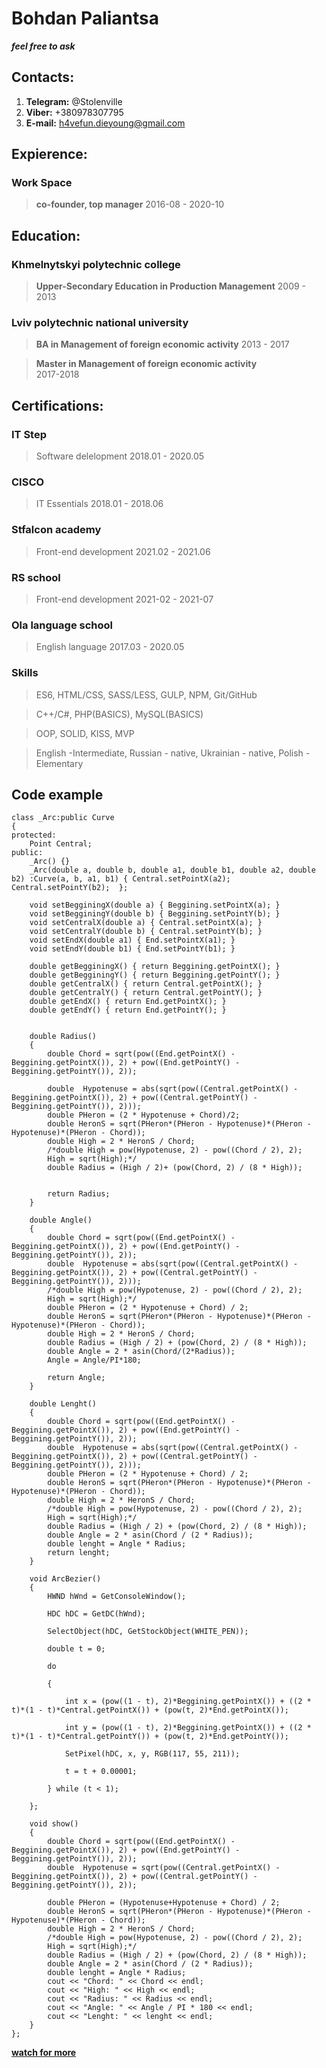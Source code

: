 # Bohdan Paliantsa

***feel free to ask*** 

## Contacts:
  1. **Telegram:** @Stolenville
  1.	**Viber:** +380978307795
  1.	**E-mail:** h4vefun.dieyoung@gmail.com

## Expierence:


### Work Space
> **co-founder, top manager**
> 2016-08 - 2020-10


## Education:


### Khmelnytskyi polytechnic college 
> **Upper-Secondary Education in Production Management**
> 2009 - 2013


### Lviv polytechnic national university
> **BA in Management of foreign economic activity**
> 2013 - 2017  

> **Master in Management of foreign economic activity**  
> 2017-2018

  
## Certifications:  



### IT Step  

> Software delelopment
> 2018.01 - 2020.05


### CISCO 

> IT Essentials 
> 2018.01 - 2018.06  



### Stfalcon academy 

> Front-end development
> 2021.02 - 2021.06  



### RS school 

> Front-end development
> 2021-02 - 2021-07  



### Ola language school 

> English language 
> 2017.03 - 2020.05  


 
### Skills 

> ES6, HTML/CSS, SASS/LESS, GULP, NPM, Git/GitHub  

> C++/C#, PHP(BASICS), MySQL(BASICS)  

> OOP, SOLID, KISS, MVP

> English -Intermediate, Russian - native, Ukrainian - native, Polish - Elementary  
  



## Code example 
```
class _Arc:public Curve
{
protected:
	Point Central;
public:
	_Arc() {}
	_Arc(double a, double b, double a1, double b1, double a2, double b2) :Curve(a, b, a1, b1) { Central.setPointX(a2); Central.setPointY(b2);  };

	void setBegginingX(double a) { Beggining.setPointX(a); }
	void setBegginingY(double b) { Beggining.setPointY(b); }
	void setCentralX(double a) { Central.setPointX(a); }
	void setCentralY(double b) { Central.setPointY(b); }
	void setEndX(double a1) { End.setPointX(a1); }
	void setEndY(double b1) { End.setPointY(b1); }
	
	double getBegginingX() { return Beggining.getPointX(); }
	double getBegginingY() { return Beggining.getPointY(); }
	double getCentralX() { return Central.getPointX(); }
	double getCentralY() { return Central.getPointY(); }
	double getEndX() { return End.getPointX(); }
	double getEndY() { return End.getPointY(); }


	double Radius()
	{
		double Chord = sqrt(pow((End.getPointX() - Beggining.getPointX()), 2) + pow((End.getPointY() - Beggining.getPointY()), 2));

		double	Hypotenuse = abs(sqrt(pow((Central.getPointX() - Beggining.getPointX()), 2) + pow((Central.getPointY() - Beggining.getPointY()), 2)));
		double PHeron = (2 * Hypotenuse + Chord)/2;
		double HeronS = sqrt(PHeron*(PHeron - Hypotenuse)*(PHeron - Hypotenuse)*(PHeron - Chord));
		double High = 2 * HeronS / Chord;
		/*double High = pow(Hypotenuse, 2) - pow((Chord / 2), 2);
		High = sqrt(High);*/
		double Radius = (High / 2)+ (pow(Chord, 2) / (8 * High));


		return Radius;
	}

	double Angle()
	{
		double Chord = sqrt(pow((End.getPointX() - Beggining.getPointX()), 2) + pow((End.getPointY() - Beggining.getPointY()), 2));
		double	Hypotenuse = abs(sqrt(pow((Central.getPointX() - Beggining.getPointX()), 2) + pow((Central.getPointY() - Beggining.getPointY()), 2)));
		/*double High = pow(Hypotenuse, 2) - pow((Chord / 2), 2);
		High = sqrt(High);*/
		double PHeron = (2 * Hypotenuse + Chord) / 2;
		double HeronS = sqrt(PHeron*(PHeron - Hypotenuse)*(PHeron - Hypotenuse)*(PHeron - Chord));
		double High = 2 * HeronS / Chord;
		double Radius = (High / 2) + (pow(Chord, 2) / (8 * High));
		double Angle = 2 * asin(Chord/(2*Radius));
		Angle = Angle/PI*180;
	
		return Angle;
	}

	double Lenght()
	{
		double Chord = sqrt(pow((End.getPointX() - Beggining.getPointX()), 2) + pow((End.getPointY() - Beggining.getPointY()), 2));
		double	Hypotenuse = abs(sqrt(pow((Central.getPointX() - Beggining.getPointX()), 2) + pow((Central.getPointY() - Beggining.getPointY()), 2)));
		double PHeron = (2 * Hypotenuse + Chord) / 2;
		double HeronS = sqrt(PHeron*(PHeron - Hypotenuse)*(PHeron - Hypotenuse)*(PHeron - Chord));
		double High = 2 * HeronS / Chord;
		/*double High = pow(Hypotenuse, 2) - pow((Chord / 2), 2);
		High = sqrt(High);*/
		double Radius = (High / 2) + (pow(Chord, 2) / (8 * High));
		double Angle = 2 * asin(Chord / (2 * Radius));
		double lenght = Angle * Radius;
		return lenght;
	}

	void ArcBezier()
	{
		HWND hWnd = GetConsoleWindow();

		HDC hDC = GetDC(hWnd);

		SelectObject(hDC, GetStockObject(WHITE_PEN));

		double t = 0;

		do

		{

			int x = (pow((1 - t), 2)*Beggining.getPointX()) + ((2 * t)*(1 - t)*Central.getPointX()) + (pow(t, 2)*End.getPointX());

			int y = (pow((1 - t), 2)*Beggining.getPointX()) + ((2 * t)*(1 - t)*Central.getPointY()) + (pow(t, 2)*End.getPointY());

			SetPixel(hDC, x, y, RGB(117, 55, 211));

			t = t + 0.00001;

		} while (t < 1);

	};

	void show()
	{
		double Chord = sqrt(pow((End.getPointX() - Beggining.getPointX()), 2) + pow((End.getPointY() - Beggining.getPointY()), 2));
		double	Hypotenuse = sqrt(pow((Central.getPointX() - Beggining.getPointX()), 2) + pow((Central.getPointY() - Beggining.getPointY()), 2));

		double PHeron = (Hypotenuse+Hypotenuse + Chord) / 2;
		double HeronS = sqrt(PHeron*(PHeron - Hypotenuse)*(PHeron - Hypotenuse)*(PHeron - Chord));
		double High = 2 * HeronS / Chord;
		/*double High = pow(Hypotenuse, 2) - pow((Chord / 2), 2);
		High = sqrt(High);*/
		double Radius = (High / 2) + (pow(Chord, 2) / (8 * High));
		double Angle = 2 * asin(Chord / (2 * Radius));
		double lenght = Angle * Radius;
		cout << "Chord: " << Chord << endl;
		cout << "High: " << High << endl;
		cout << "Radius: " << Radius << endl;
		cout << "Angle: " << Angle / PI * 180 << endl;
		cout << "Lenght: " << lenght << endl;
	}
};

```
[**watch for more**](github.com/whispermind)


